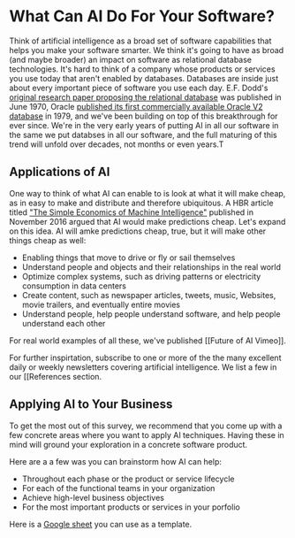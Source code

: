 # What Can AI Do For Your Software?

Think of artificial intelligence as a broad set of software capabilities that helps you make your software smarter. We think it's going to have as broad (and maybe broader) an impact on software as relational database technologies. It's hard to think of a company whose products or services you use today that aren't enabled by databases. Databases are inside just about every important piece of software you use each day. E.F. Dodd's [original research paper proposing the relational database](https://www.seas.upenn.edu/~zives/03f/cis550/codd.pdf) was published in June 1970, Oracle [published its first commercially available Oracle V2 database](https://docs.oracle.com/database/121/CNCPT/intro.htm#CNCPT88784) in 1979, and we've been building on top of this breakthrough for ever since. We're in the very early years of putting AI in all our software in the same we put databses in all our software, and the full maturing of this trend will unfold over decades, not months or even years.T

## Applications of AI

One way to think of what AI can enable to is look at what it will make cheap, as in easy to make and distribute and therefore ubiquitous. A HBR article titled ["The Simple Economics of Machine Intelligence"](https://hbr.org/2016/11/the-simple-economics-of-machine-intelligence) published in November 2016 argued that AI would make predictions cheap. Let's expand on this idea. AI will amke predictions cheap, true, but it will make other things cheap as well:
* Enabling things that move to drive or fly or sail themselves
* Understand people and objects and their relationships in the real world
* Optimize complex systems, such as driving patterns or electricity consumption in data centers
* Create content, such as newspaper articles, tweets, music, Websites, movie trailers, and eventually entire movies
* Understand people, help people understand software, and help people understand each other 

For real world examples of all these, we've published [[Future of AI Vimeo]].

For further inspirtation, subscribe to one or more of the the many excellent daily or weekly newsletters covering artificial intelligence. We list a few in our [[References section.

## Applying AI to Your Business

To get the most out of this survey, we recommend that you come up with a few concrete areas where you want to apply AI techniques. Having these in mind will ground your exploration in a concrete software product.

Here are a a few was you can brainstorm how AI can help:
* Throughout each phase or the product or service lifecycle 
* For each of the functional teams in your organization
* Achieve high-level business objectives
* For the most important products or services in your porfolio

Here is a [Google sheet](https://docs.google.com/spreadsheets/d/15NgdbcLrWWMumHD_inMKrtrnpPtqX_sPUQ9iGJ3eD9A/edit#gid=0) you can use as a template.

